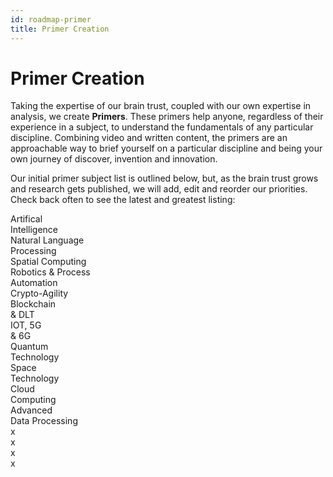 ```yaml
---
id: roadmap-primer
title: Primer Creation
---
```


# Primer Creation

Taking the expertise of our brain trust, coupled with our own expertise in analysis, we create **Primers**. These primers help anyone, regardless of their experience in a subject, to understand the fundamentals of any particular discipline. Combining video and written content, the primers are an approachable way to brief yourself on a particular discipline and being your own journey of discover, invention and innovation.

Our initial primer subject list is outlined below, but, as the brain trust grows and research gets published, we will add, edit and reorder our priorities. Check back often to see the latest and greatest listing:

<div class="container">
<div class="row">
<div class="text--center col col--15 padding">
Artifical<br/>Intelligence
</div>
<div class="text--center col col--15 padding">
Natural Language<br/>Processing
</div>
<div class="text--center col col--15 padding">
Spatial Computing
</div>
<div class="text--center col col--15 padding">
Robotics &amp; Process<br/>Automation
</div>
<div class="text--center col col--15 padding">
Crypto-Agility
</div>
</div>
<div class="row">
<div class="text--center col col--15 padding">
Blockchain<br/>&amp; DLT
</div>
<div class="text--center col col--15 padding">
IOT, 5G<br/>&amp; 6G
</div>
<div class="text--center col col--15 padding">
Quantum<br/>Technology
</div>
<div class="text--center col col--15 padding">
Space<br/>Technology
</div>
<div class="text--center col col--15 padding">
Cloud<br/>Computing
</div>
</div>
<div class="row">
<div class="text--center col col--15 padding">
Advanced<br/>Data Processing
</div>
<div class="text--center col col--15 padding">
x
</div>
<div class="text--center col col--15 padding">
x
</div>
<div class="text--center col col--15 padding">
x
</div>
<div class="text--center col col--15 padding">
x
</div>
</div>
</div>